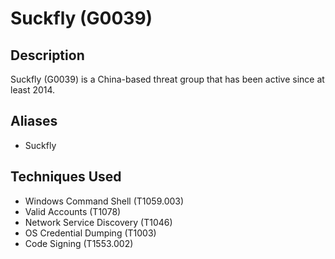# Suckfly (G0039)

## Description
Suckfly (G0039) is a China-based threat group that has been active since at least 2014. 

## Aliases
- Suckfly

## Techniques Used
- Windows Command Shell (T1059.003)
- Valid Accounts (T1078)
- Network Service Discovery (T1046)
- OS Credential Dumping (T1003)
- Code Signing (T1553.002)

